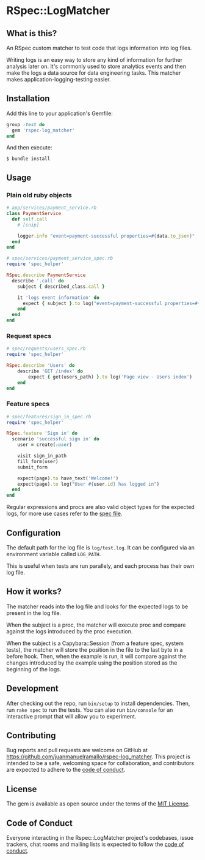 # RSpec::LogMatcher

## What is this?
An RSpec custom matcher to test code that logs information into log files.

Writing logs is an easy way to store any kind of information for further analysis later on. It's commonly used to store analytics events and then make the logs a data source for data engineering tasks. This matcher makes application-logging-testing easier.

## Installation

Add this line to your application's Gemfile:

```ruby
group :test do
  gem 'rspec-log_matcher'
end
```

And then execute:

    $ bundle install

## Usage

### Plain old ruby objects

```ruby
# app/services/payment_service.rb
class PaymentService
  def self.call
    # [snip]

    logger.info "event=payment-successful properties=#{data.to_json}"
  end
end
```

```ruby
# spec/services/payment_service_spec.rb
require 'spec_helper'

RSpec.describe PaymentService
  describe '.call' do
    subject { described_class.call }

    it 'logs event information' do
      expect { subject }.to log("event=payment-successful properties=#{build_expected_json}")
    end
  end
end
```

### Request specs
```ruby
# spec/requests/users_spec.rb
require 'spec_helper'

RSpec.describe 'Users' do
    describe 'GET /index' do
        expect { get(users_path) }.to log('Page view - Users index')
    end
end
```

### Feature specs

```ruby
# spec/features/sign_in_spec.rb
require 'spec_helper'

RSpec.feature 'Sign in' do
  scenario 'successful sign in' do
    user = create(:user)

    visit sign_in_path
    fill_form(user)
    submit_form

    expect(page).to have_text('Welcome!')
    expect(page).to log("User #{user.id} has logged in")
  end
end
```

Regular expressions and procs are also valid object types for the expected logs, for more use cases refer to the [spec file](https://github.com/juanmanuelramallo/rspec-log_matcher/blob/master/spec/rspec-log_matcher_spec.rb).

## Configuration

The default path for the log file is `log/test.log`. It can be configured via an environment variable called `LOG_PATH`.

This is useful when tests are run parallely, and each process has their own log file.

## How it works?

The matcher reads into the log file and looks for the expected logs to be present in the log file.

When the subject is a proc, the matcher will execute proc and compare against the logs introduced by the proc execution.

When the subject is a Capybara::Session (from a feature spec, system tests), the matcher will store the position in the file to the last byte in a before hook. Then, when the example is run, it will compare against the changes introduced by the example using the position stored as the beginning of the logs.

## Development

After checking out the repo, run `bin/setup` to install dependencies. Then, run `rake spec` to run the tests. You can also run `bin/console` for an interactive prompt that will allow you to experiment.

## Contributing

Bug reports and pull requests are welcome on GitHub at https://github.com/juanmanuelramallo/rspec-log_matcher. This project is intended to be a safe, welcoming space for collaboration, and contributors are expected to adhere to the [code of conduct](https://github.com/juanmanuelramallo/rspec-log_matcher/blob/master/CODE_OF_CONDUCT.md).

## License

The gem is available as open source under the terms of the [MIT License](https://opensource.org/licenses/MIT).

## Code of Conduct

Everyone interacting in the Rspec::LogMatcher project's codebases, issue trackers, chat rooms and mailing lists is expected to follow the [code of conduct](https://github.com/juanmanuelramallo/rspec-log_matcher/blob/master/CODE_OF_CONDUCT.md).
